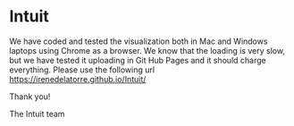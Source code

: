 # Intuit

We have coded and tested the visualization both in Mac and Windows laptops using Chrome as a browser. We know that the loading is very slow, but we have tested it uploading in Git Hub Pages and it should charge everything. Please use the following url https://irenedelatorre.github.io/Intuit/

Thank you!

The Intuit team